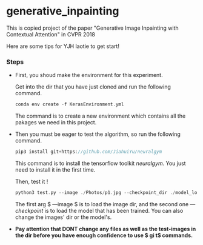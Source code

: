 # generative_inpainting
This is copied project of the paper "Generative Image Inpainting with Contextual Attention" in CVPR 2018

Here are some tips for YJH laotie to get start!

### Steps

- First, you shoud make the environment for this experiment.

  Get into the dir that you have just cloned and run the following command.

  ```c++
  conda env create -f KerasEnvironment.yml
  ```

  The command is to create a new environment which contains  all the pakages we need in this project.

- Then you must be eager to test the algorithm, so run the following command.

  ```c++
  pip3 install git+https://github.com/JiahuiYu/neuralgym
  ```

  This command is to install the tensorflow toolkit $neuralgym$. You just need to install it in the first time.

  Then, test it !

  ``` c++
  python3 test.py --image ./Photos/p1.jpg --checkpoint_dir ./model_logs/Places/
  ```

  The first arg $ —image $ is to load the image dir, and the second one $—checkpoint$ is to load the model that has been trained. You can also change the images' dir or the model's.

- **Pay attention that DONT change any files as well as the test-images in the dir before you have enough confidence to use $ gi t$ commands.**

